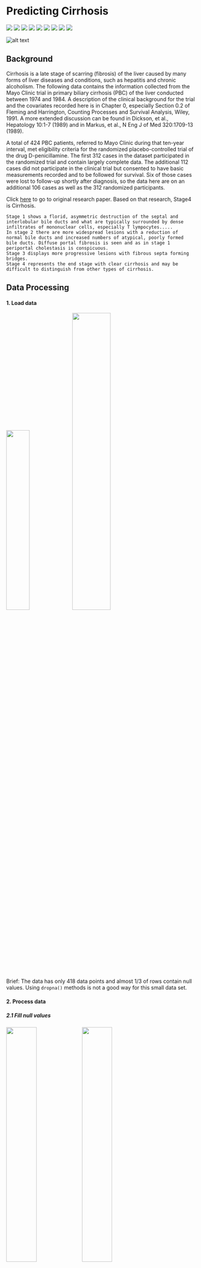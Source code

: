 # Predicting Cirrhosis

![](https://img.shields.io/badge/Flask-2.1.3-informational?style=plastic&logo=appveyor)
![](https://img.shields.io/badge/matplotlib-3.6.2-informational?style=plastic&logo=appveyor)
![](https://img.shields.io/badge/numpy-1.23.4-informational?style=plastic&logo=appveyor)
![](https://img.shields.io/badge/pandas-1.5.2-informational?style=plastic&logo=appveyor)
![](https://img.shields.io/badge/pymongo-4.3.3-informational?style=plastic&logo=appveyor)
![](https://img.shields.io/badge/scikit-learn-1.0.1-informational?style=plastic&logo=appveyor)
![](https://img.shields.io/badge/seaborn-0.12.1-informational?style=plastic&logo=appveyor)
![](https://img.shields.io/badge/tensorflow-2.11.0-informational?style=plastic&logo=appveyor)
![](https://img.shields.io/badge/gunicorn-20.0.4-informational?style=plastic&logo=appveyor)

![alt text](https://github.com/LynHJ/CirrhosisPrediction/blob/ba70f04e40881b02c19140f62bc12cd3d91a151a/static/images/cirrhosis.jpg)

## Background
Cirrhosis is a late stage of scarring (fibrosis) of the liver caused by many forms of liver diseases and conditions, such as hepatitis and chronic alcoholism. The following data contains the information collected from the Mayo Clinic trial in primary biliary cirrhosis (PBC) of the liver conducted between 1974 and 1984. A description of the clinical background for the trial and the covariates recorded here is in Chapter 0, especially Section 0.2 of Fleming and Harrington, Counting
Processes and Survival Analysis, Wiley, 1991. A more extended discussion can be found in Dickson, et al., Hepatology 10:1-7 (1989) and in Markus, et al., N Eng J of Med 320:1709-13 (1989).  

A total of 424 PBC patients, referred to Mayo Clinic during that ten-year interval, met eligibility criteria for the randomized placebo-controlled trial of the drug D-penicillamine. The first 312 cases in the dataset participated in the randomized trial and contain largely complete data. The additional 112 cases did not participate in the clinical trial but consented to have basic measurements recorded and to be followed for survival. Six of those cases were lost to follow-up shortly after diagnosis, so the data here are on an additional 106 cases as well as the 312 randomized participants. 

 Click [here](http://www.diva-portal.org/smash/get/diva2:769192/FULLTEXT01.pdf) to go to original research paper. Based on that research, Stage4 is Cirrhosis.  
 ```
 Stage 1 shows a florid, asymmetric destruction of the septal and interlobular bile ducts and what are typically surrounded by dense infiltrates of mononuclear cells, especially T lympocytes.....
In stage 2 there are more widespread lesions with a reduction of normal bile ducts and increased numbers of atypical, poorly formed bile ducts. Diffuse portal fibrosis is seen and as in stage 1 periportal cholestasis is conspicuous.  
Stage 3 displays more progressive lesions with fibrous septa forming bridges.   
Stage 4 represents the end stage with clear cirrhosis and may be difficult to distinguish from other types of cirrhosis.   
```
  

## Data Processing

#### 1. Load data    
<img src='https://github.com/LynHJ/CirrhosisPrediction/blob/cceee5a8e90e4cf4b7a98ef354b45f1b2abf33bf/Output%20Data/Data_Structure.png' width= 35% ><img src='https://github.com/LynHJ/CirrhosisPrediction/blob/cceee5a8e90e4cf4b7a98ef354b45f1b2abf33bf/Output%20Data/Info.png' width= 45% >  

 Brief: The data has only 418 data points and almost 1/3 of rows contain null values. Using <code>dropna()</code> methods is not a good way for this small data set.  

#### 2. Process data   

##### 2.1 Fill null values  

<img src='https://github.com/LynHJ/CirrhosisPrediction/blob/cceee5a8e90e4cf4b7a98ef354b45f1b2abf33bf/Output%20Data/Stage1.png' width= 40% ><img src='https://github.com/LynHJ/CirrhosisPrediction/blob/cceee5a8e90e4cf4b7a98ef354b45f1b2abf33bf/Output%20Data/Stage2.png' width= 40% >  
<img src='https://github.com/LynHJ/CirrhosisPrediction/blob/cceee5a8e90e4cf4b7a98ef354b45f1b2abf33bf/Output%20Data/Stage3.png' width= 40% ><img src='https://github.com/LynHJ/CirrhosisPrediction/blob/cceee5a8e90e4cf4b7a98ef354b45f1b2abf33bf/Output%20Data/Stage4.png' width= 40% >  

Brief: As each stage's features have their own distributions, if I simply use the whole data's mean, mode, median to fill the null value, the data might have severe bias. To do so, I filtered each stage to make sure the null values have been filled in proper data. Furthermore, using this way to fill in null values could help classifier models achieve higher accuracy.  
 
##### 2.2 Choose Featrues  
<img src='https://github.com/LynHJ/CirrhosisPrediction/blob/cceee5a8e90e4cf4b7a98ef354b45f1b2abf33bf/Output%20Data/Bar_Categors.png' width= 50% ><img src='https://github.com/LynHJ/CirrhosisPrediction/blob/cceee5a8e90e4cf4b7a98ef354b45f1b2abf33bf/Output%20Data/Regplot.png' width= 50% >  
  
Brief: People whose liver disease is in stage 4 have higher chance to performance symptom of Ascites, spiders, Hepatomegaly, Edema. From the right picture above, if the color range is quite large, it means features and the target doesnt have liner relationships. And Age vs Stages seems has a fair positive relationship. And I decide to drop 'Cholesterol','Alk_Phos','SGOT','Tryglicerides','Sex','N_Days'  

#### 3. Find out the best classifier models  
 
![alt text](https://github.com/LynHJ/CirrhosisPrediction/blob/cceee5a8e90e4cf4b7a98ef354b45f1b2abf33bf/Output%20Data/Classifier.png)
![alt text](https://github.com/LynHJ/CirrhosisPrediction/blob/cceee5a8e90e4cf4b7a98ef354b45f1b2abf33bf/Output%20Data/NNM.png)
  
Brief: Using for-loop method on supervised-ML and NNM find out the best prediction model  

#### 4. Output findings  

[Classifier Models Results ](https://github.com/LynHJ/CirrhosisPrediction/blob/4dab69dc8036c7b19b3bf8439703019c4682a523/Output%20Data/clfTestResult.csv)  
[NNM Results ](https://github.com/LynHJ/CirrhosisPrediction/blob/4dab69dc8036c7b19b3bf8439703019c4682a523/Output%20Data/NNResult.csv)     

![alt text](https://github.com/LynHJ/CirrhosisPrediction/blob/cceee5a8e90e4cf4b7a98ef354b45f1b2abf33bf/Output%20Data/FinalModel.png) 
 
#### 5. Apply to Flask-Heroku-MongoDB  

Click [here](https://cirrhosisprediction.herokuapp.com) to go to my deplyed Falsk app.
   
### Summary:
<img src='' width= 51% ><img src='' width= 51% >
<img src='' width= 51% ><img src='' width= 51% >
<img src='' width= 51% ><img src='' width= 51% >
<img src='' width= 51% ><img src='' width= 51% >
<img src='' width= 51% ><img src='' width= 51% >
<img src='' width= 51% ><img src='' width= 51% >
<img src='' width= 51% ><img src='' width= 51% ><img src='' width= 51% ><img src='' width= 51% >
<img src='' width= 51% ><img src='' width= 51% >


## Content:
```
Project  
├── CirrhosisPrediction.ipynb
├── Cirrhosis Prediction.pptx
├── Output Data
│   ├── Bar_Categors.png
│   ├── Classifier.png
│   ├── Classifier_Results.png
│   ├── Data_Structure.png
│   ├── FinalModel.png
│   ├── Info.png
│   ├── NNM.png
│   ├── NNM_Results.png
│   ├── NNResult.csv
│   ├── Regplot.png
│   ├── Stage1.png
│   ├── Stage2.png
│   ├── Stage3.png
│   ├── Stage4.png
│   ├── clfTestResult.csv
│   ├── model.pkl
│   └── scaler.pkl
├── Procfile
├── README.md
├── Resources
│   └── cirrhosis.csv
├── app.py
├── requirements.txt
├── runtime.txt
├── static
│   ├── css
│   │   └── style.css
│   ├── images
│   │   ├── blur-hospital.jpg
│   │   └── cirrhosis.jpg
│   └── js
│       ├── anime.js
│       └── app.js
└── templates
    ├── base.html
    ├── error.html
    ├── index.html
    ├── predict.html
    └── record.html
```

## Installation

pip install -r requirements.txt


## References
1. https://www.mayoclinic.org/tests-procedures/bilirubin/about/pac-20393041  
2. https://www.mayoclinic.org/diseases-conditions/high-blood-cholesterol/symptoms-causes/syc-20350800  
3. https://medlineplus.gov/lab-tests/albumin-blood-test/#:~:text=Albumin%20is%20a%20protein%20made,and%20enzymes%20throughout%20your%20body.  
4. https://medlineplus.gov/lab-tests/ceruloplasmin-test/#:~:text=What%20is%20a%20ceruloplasmin%20test,your%20body%20that%20need%20it.  
5. https://medlineplus.gov/lab-tests/alkaline-phosphatase/  
6. https://www.healthline.com/health/sgot-test  
7. https://www.mayoclinic.org/diseases-conditions/high-blood-cholesterol/in-depth/triglycerides/art-20048186#:~:text=Triglycerides%20are%20a%20type%20of,triglycerides%20for%20energy%20between%20meals.  
8. https://www.urmc.rochester.edu/encyclopedia/content.aspx?ContentTypeID=160&ContentID=36  
9. https://medlineplus.gov/lab-tests/prothrombin-time-test-and-inr-ptinr/#:~:text=Prothrombin%20is%20a%20protein%20made,to%20form%20a%20blood%20clot.  
10. https://dev.to/vulcanwm/environment-variables-in-heroku-python-385o
11. https://www.freecodecamp.org/news/how-to-deploy-an-application-to-heroku/  
12. https://www.fosslinux.com/50303/deploy-mongodb-on-heroku.htm  
13. https://www.kaggle.com/code/yashnegi01/78-accuracy-gradientboost-rf-xgb  
14. http://www.learningaboutelectronics.com/Articles/How-to-specify-the-Python-runtime-version-in-heroku.php  
15. https://coding-boot-camp.github.io/full-stack/mongodb/deploy-with-heroku-and-mongodb-atlas  
16. https://www.kaggle.com/datasets/fedesoriano/cirrhosis-prediction-dataset  
17. http://www.diva-portal.org/smash/get/diva2:769192/FULLTEXT01.pdf  
18. https://www.freepik.com/  











 
